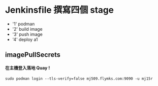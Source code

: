 # Jenkinsfile 撰寫四個 stage

* '1' podman 
* '2' build image
* '3' push image
* '4' deploy a1


## imagePullSecrets
#### 在主機登入落地 Quay !
    sudo podman login --tls-verify=false mj509.flymks.com:9090 -u mj15r
